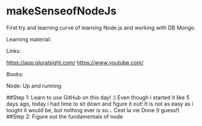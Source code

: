 # makeSenseofNodeJs
First try and learning curve of learning Node.js and working with DB Mongo. 

Learning material: 

Links:

https://app.pluralsight.com/
https://www.youtube.com/

Books: 

Node: Up and running

##Step 1: 
Learn to use GitHub on this day! :) Even though i started it like 5 days ago, today i had time to sit down and figure it out! 
It is not as easy as i tought it would be, but nothing ever is so... Cest la vie
Done (I guess!)
##Step 2:
Figure out the fundamentals of node